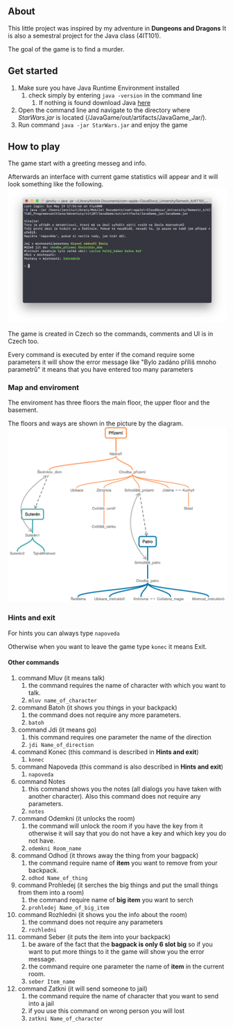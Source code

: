 ## About

This little project was inspired by my adventure in **Dungeons and Dragons** 
It is also a semestral project for the Java class (4IT101). 

The goal of the game is to find a murder.


## Get started

1. Make sure you have Java Runtime Environment installed
    1. check simply by entering ``java -version`` in the command line 
        1. If nothing is found download Java [here](https://java.com/en/download/)
1. Open the command line and navigate to the directory where _StarWars.jar_ is located (/JavaGame/out/artifacts/JavaGame_Jar/).
1. Run command ``java -jar StarWars.jar`` and enjoy the game

## How to play

The game start with a greeting messeg and info.

Afterwards an interface with current game statistics will appear and it will look something like the following.
![UI_Start](/UI.png)

The game is created in Czech so the commands, comments and UI is in Czech too.

Every command is executed by enter if the comand require some parameters it will show the error message like "Bylo zadáno příliš mnoho parametrů" it means that you have entered too many parameters

### Map and enviroment

The enviroment has three floors the main floor, the upper floor and the basement.

The floors and ways are shown in the picture by the diagram.
![Map](/Map.png)

### Hints and exit

For hints you can always type ``napoveda``

Otherwise when you want to leave the game type ``konec`` it means Exit.

#### Other commands
1. command Mluv (it means talk)
    1. the command requires the name of character with which you want to talk.
    1. ``mluv name_of_character``
1. command Batoh (it shows you things in your backpack)
    1. the command does not require any more parameters.
    1. ``batoh``
1. command Jdi (it means go)
    1. this command requires one parameter the name of the direction
    1. ``jdi Name_of_direction``
1. command Konec (this command is described in **Hints and exit**)
    1. ``konec``
1. command Napoveda (this command is also described in **Hints and exit**)
    1. ``napoveda``
1. command Notes
    1. this command shows you the notes (all dialogs you have taken with another character). Also this command does not require any parameters.
    1. ``notes``
1. command Odemkni (it unlocks the room)
    1. the command will unlock the room if you have the key from it otherwise it will say that you do not have a key and which key you do not have.
    1. ``odemkni Room_name``
1. command Odhod (it throws away the thing from your bagpack)
    1. the command require name of **item** you want to remove from your backpack.
    1. ``odhod Name_of_thing``
1. command Prohledej (it serches the big things and put the small things from them into a room)
    1. the command require name of **big item** you want to serch
    1. ``prohledej Name_of_big_item``
1. command Rozhledni (it shows you the info about the room)
    1. the command does not require any parameters
    1. ``rozhledni``
1. command Seber (it puts the item into your backpack)
    1. be aware of the fact that the **bagpack is only 6 slot big** so if you want to put more things to it the game will show you the error message.
    1. the command require one parameter the name of **item** in the current room.
    1. ``seber Item_name``
1. command Zatkni (it will send someone to jail)
    1. the command require the name of character that you want to send into a jail
    1. if you use this command on wrong person you will lost
    1. ``zatkni Name_of_character``
